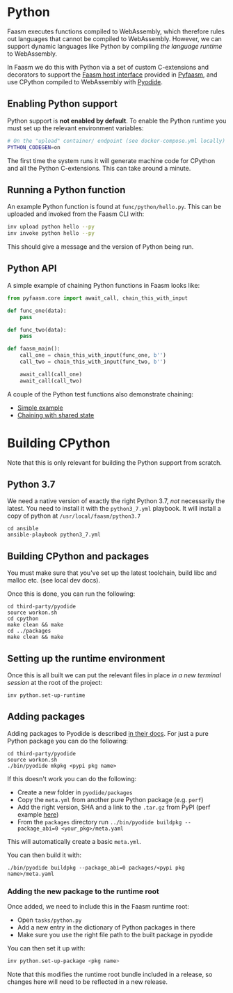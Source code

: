# Python 

Faasm executes functions compiled to WebAssembly, which therefore rules out 
languages that cannot be compiled to WebAssembly. However, we can support 
dynamic languages like Python by compiling _the language runtime_ to WebAssembly. 

In Faasm we do this with Python via a set of custom C-extensions and decorators to support the 
[Faasm host interface](host_interface.md) provided in [Pyfaasm](https://github.com/Shillaker/pyfaasm),
and use CPython compiled to WebAssembly with [Pyodide](https://github.com/iodide-project/pyodide).

## Enabling Python support

Python support is **not enabled by default**. To enable the Python runtime you must set up the relevant
environment variables:

```bash
# On the "upload" container/ endpoint (see docker-compose.yml locally)
PYTHON_CODEGEN=on
```

The first time the system runs it will generate machine code for CPython and all the 
Python C-extensions. This can take around a minute. 

## Running a Python function

An example Python function is found at `func/python/hello.py`. This can be uploaded 
and invoked from the Faasm CLI with:

```bash
inv upload python hello --py
inv invoke python hello --py
```

This should give a message and the version of Python being run.

## Python API

A simple example of chaining Python functions in Faasm looks like:

```python
from pyfaasm.core import await_call, chain_this_with_input

def func_one(data):
    pass

def func_two(data):
    pass

def faasm_main():
    call_one = chain_this_with_input(func_one, b'')
    call_two = chain_this_with_input(func_two, b'')

    await_call(call_one)
    await_call(call_two)
```

A couple of the Python test functions also demonstrate chaining:

- [Simple example](../func/python/chain.py) 
- [Chaining with shared state](../func/python/dict_state.py) 

# Building CPython

Note that this is only relevant for building the Python support from scratch.

## Python 3.7

We need a native version of exactly the right Python 3.7, _not_ necessarily the latest.
You need to install it with the `python3_7.yml` playbook. It will install a copy of python
at `/usr/local/faasm/python3.7`

```
cd ansible
ansible-playbook python3_7.yml
```

## Building CPython and packages

You must make sure that you've set up the latest toolchain, build libc and malloc etc. (see local dev docs).

Once this is done, you can run the following:

```
cd third-party/pyodide
source workon.sh
cd cpython
make clean && make
cd ../packages
make clean && make
```

## Setting up the runtime environment

Once this is all built we can put the relevant files in place _in a new terminal session_ at the root of the project:

```
inv python.set-up-runtime
```

## Adding packages

Adding packages to Pyodide is described [in their docs](https://github.com/iodide-project/pyodide/blob/master/docs/new_packages.md). For just a pure Python package you can do the following:

```
cd third-party/pyodide
source workon.sh
./bin/pyodide mkpkg <pypi pkg name>
```

If this doesn't work you can do the following:

- Create a new folder in `pyodide/packages`
- Copy the `meta.yml` from another pure Python package (e.g. `perf`)
- Add the right version, SHA and a link to the `.tar.gz` from PyPI (perf example [here](https://pypi.org/project/perf/))
- From the `packages` directory run `../bin/pyodide buildpkg --package_abi=0 <your_pkg>/meta.yaml`

This will automatically create a basic `meta.yml`.

You can then build it with:

```
./bin/pyodide buildpkg --package_abi=0 packages/<pypi pkg name>/meta.yaml
```

### Adding the new package to the runtime root

Once added, we need to include this in the Faasm runtime root:

- Open `tasks/python.py`
- Add a new entry in the dictionary of Python packages in there
- Make sure you use the right file path to the built package in pyodide

You can then set it up with:

```bash
inv python.set-up-package <pkg name>
```

Note that this modifies the runtime root bundle included in a release, so changes here will need to 
be reflected in a new release.

